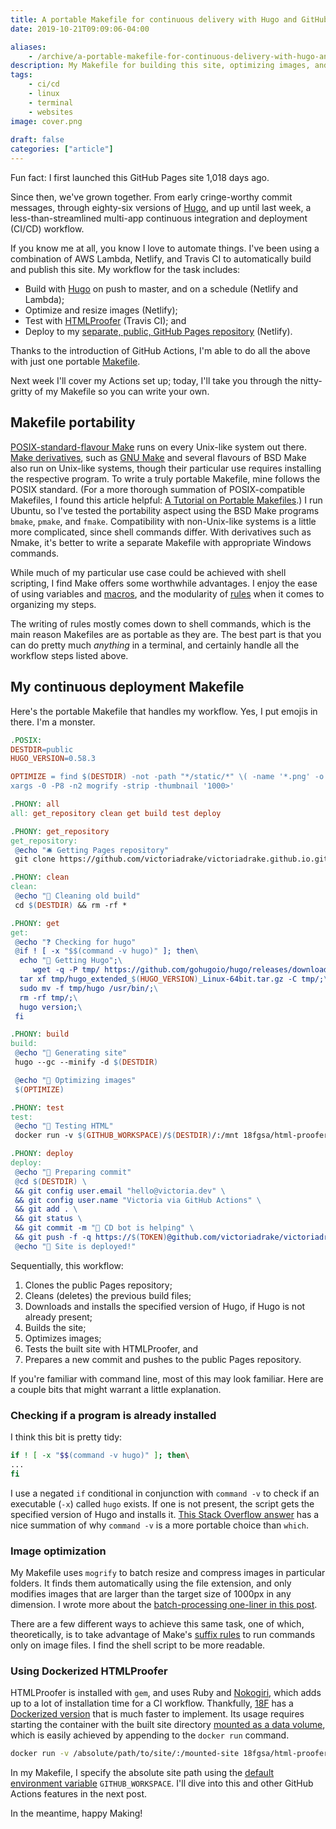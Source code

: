 ```yaml
---
title: A portable Makefile for continuous delivery with Hugo and GitHub Pages
date: 2019-10-21T09:09:06-04:00

aliases:
    - /archive/a-portable-makefile-for-continuous-delivery-with-hugo-and-github-pages/
description: My Makefile for building this site, optimizing images, and running my CI/CD GitHub Actions flow.
tags:
    - ci/cd
    - linux
    - terminal
    - websites
image: cover.png
 
draft: false
categories: ["article"]
---
```


Fun fact: I first launched this GitHub Pages site 1,018 days ago.

Since then, we've grown together. From early cringe-worthy commit messages, through eighty-six versions of [Hugo](https://gohugo.io/), and up until last week, a less-than-streamlined multi-app continuous integration and deployment (CI/CD) workflow.

If you know me at all, you know I love to automate things. I've been using a combination of AWS Lambda, Netlify, and Travis CI to automatically build and publish this site. My workflow for the task includes:

* Build with [Hugo](https://gohugo.io/) on push to master, and on a schedule (Netlify and Lambda);
* Optimize and resize images (Netlify);
* Test with [HTMLProofer](https://github.com/gjtorikian/html-proofer) (Travis CI); and
* Deploy to my [separate, public, GitHub Pages repository](/blog/two-ways-to-deploy-a-public-github-pages-site-from-a-private-hugo-repository/) (Netlify).

Thanks to the introduction of GitHub Actions, I'm able to do all the above with just one portable [Makefile](https://en.wikipedia.org/wiki/Makefile).

Next week I'll cover my Actions set up; today, I'll take you through the nitty-gritty of my Makefile so you can write your own.

## Makefile portability

[POSIX-standard-flavour Make](https://pubs.opengroup.org/onlinepubs/9699919799/utilities/make.html) runs on every Unix-like system out there. [Make derivatives](https://en.wikipedia.org/wiki/Make_(software)#Derivatives), such as [GNU Make](https://www.gnu.org/software/make/) and several flavours of BSD Make also run on Unix-like systems, though their particular use requires installing the respective program. To write a truly portable Makefile, mine follows the POSIX standard. (For a more thorough summation of POSIX-compatible Makefiles, I found this article helpful: [A Tutorial on Portable Makefiles](https://nullprogram.com/blog/2017/08/20/).) I run Ubuntu, so I've tested the portability aspect using the BSD Make programs `bmake`, `pmake`, and `fmake`. Compatibility with non-Unix-like systems is a little more complicated, since shell commands differ. With derivatives such as Nmake, it's better to write a separate Makefile with appropriate Windows commands.

While much of my particular use case could be achieved with shell scripting, I find Make offers some worthwhile advantages. I enjoy the ease of using variables and [macros](https://en.wikipedia.org/wiki/Make_(software)#Macros), and the modularity of [rules](https://en.wikipedia.org/wiki/Makefile#Rules) when it comes to organizing my steps.

The writing of rules mostly comes down to shell commands, which is the main reason Makefiles are as portable as they are. The best part is that you can do pretty much *anything* in a terminal, and certainly handle all the workflow steps listed above.

## My continuous deployment Makefile

Here's the portable Makefile that handles my workflow. Yes, I put emojis in there. I'm a monster.

```Makefile
.POSIX:
DESTDIR=public
HUGO_VERSION=0.58.3

OPTIMIZE = find $(DESTDIR) -not -path "*/static/*" \( -name '*.png' -o -name '*.jpg' -o -name '*.jpeg' \) -print0 | \
xargs -0 -P8 -n2 mogrify -strip -thumbnail '1000>'

.PHONY: all
all: get_repository clean get build test deploy

.PHONY: get_repository
get_repository:
 @echo "🛎 Getting Pages repository"
 git clone https://github.com/victoriadrake/victoriadrake.github.io.git $(DESTDIR)

.PHONY: clean
clean:
 @echo "🧹 Cleaning old build"
 cd $(DESTDIR) && rm -rf *

.PHONY: get
get:
 @echo "❓ Checking for hugo"
 @if ! [ -x "$$(command -v hugo)" ]; then\
  echo "🤵 Getting Hugo";\
     wget -q -P tmp/ https://github.com/gohugoio/hugo/releases/download/v$(HUGO_VERSION)/hugo_extended_$(HUGO_VERSION)_Linux-64bit.tar.gz;\
  tar xf tmp/hugo_extended_$(HUGO_VERSION)_Linux-64bit.tar.gz -C tmp/;\
  sudo mv -f tmp/hugo /usr/bin/;\
  rm -rf tmp/;\
  hugo version;\
 fi

.PHONY: build
build:
 @echo "🍳 Generating site"
 hugo --gc --minify -d $(DESTDIR)

 @echo "🧂 Optimizing images"
 $(OPTIMIZE)

.PHONY: test
test:
 @echo "🍜 Testing HTML"
 docker run -v $(GITHUB_WORKSPACE)/$(DESTDIR)/:/mnt 18fgsa/html-proofer mnt --disable-external

.PHONY: deploy
deploy:
 @echo "🎁 Preparing commit"
 @cd $(DESTDIR) \
 && git config user.email "hello@victoria.dev" \
 && git config user.name "Victoria via GitHub Actions" \
 && git add . \
 && git status \
 && git commit -m "🤖 CD bot is helping" \
 && git push -f -q https://$(TOKEN)@github.com/victoriadrake/victoriadrake.github.io.git master
 @echo "🚀 Site is deployed!"
```

Sequentially, this workflow:

1. Clones the public Pages repository;
2. Cleans (deletes) the previous build files;
3. Downloads and installs the specified version of Hugo, if Hugo is not already present;
4. Builds the site;
5. Optimizes images;
6. Tests the built site with HTMLProofer, and
7. Prepares a new commit and pushes to the public Pages repository.

If you're familiar with command line, most of this may look familiar. Here are a couple bits that might warrant a little explanation.

### Checking if a program is already installed

I think this bit is pretty tidy:

```sh
if ! [ -x "$$(command -v hugo)" ]; then\
...
fi
```

I use a negated `if` conditional in conjunction with `command -v` to check if an executable (`-x`) called `hugo` exists. If one is not present, the script gets the specified version of Hugo and installs it. [This Stack Overflow answer](https://stackoverflow.com/a/677212) has a nice summation of why `command -v` is a more portable choice than `which`.

### Image optimization

My Makefile uses `mogrify` to batch resize and compress images in particular folders. It finds them automatically using the file extension, and only modifies images that are larger than the target size of 1000px in any dimension. I wrote more about the [batch-processing one-liner in this post](/blog/how-to-quickly-batch-resize-compress-and-convert-images-with-a-bash-one-liner/).

There are a few different ways to achieve this same task, one of which, theoretically, is to take advantage of Make's [suffix rules](https://en.wikipedia.org/wiki/Make_(software)#Suffix_rules) to run commands only on image files. I find the shell script to be more readable.

### Using Dockerized HTMLProofer

HTMLProofer is installed with `gem`, and uses Ruby and [Nokogiri](https://nokogiri.org/tutorials/ensuring_well_formed_markup.html), which adds up to a lot of installation time for a CI workflow. Thankfully, [18F](https://github.com/18F) has a [Dockerized version](https://github.com/18F/html-proofer-docker) that is much faster to implement. Its usage requires starting the container with the built site directory [mounted as a data volume](https://docs.docker.com/storage/volumes/#start-a-container-with-a-volume), which is easily achieved by appending to the `docker run` command.

```sh
docker run -v /absolute/path/to/site/:/mounted-site 18fgsa/html-proofer /mounted-site
```

In my Makefile, I specify the absolute site path using the [default environment variable](https://docs.github.com/en/actions/learn-github-actions/environment-variables#default-environment-variables) `GITHUB_WORKSPACE`. I'll dive into this and other GitHub Actions features in the next post.

In the meantime, happy Making!
